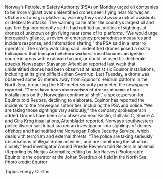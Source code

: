 Norway’s Petroleum Safety Authority (PSA) on Monday urged oil companies to be more vigilant over unidentified drones seen flying near Norwegian offshore oil and gas platforms, warning they could pose a risk of accidents or deliberate attacks.
The warning came after the country’s largest oil and gas firm Equinor recently said it had notified authorities of sightings of drones of unknown origin flying near some of its platforms.
“We would urge increased vigilance, a review of emergency preparedness measures and incident response, and information sharing,” the PSA said in a letter to operators.
The safety watchdog said unidentified drones posed a risk to helicopters that transport offshore workers, could become an ignition source in areas with explosion hazard, or could be used for deliberate attacks.
Newspaper Stavanger Aftenblad reported last week that unidentified drones had been observed at least at six Equinor installations, including at its giant oilfield Johan Sverdrup.
Last Tuesday, a drone was observed some 50 meters away from Equinor’s Heidrun platform in the North Sea, breaching the 500-meter security perimeter, the newspaper reported.
“There have been observations of drones at some of our installations on the Norwegian continental shelf,” a spokesperson for Equinor told Reuters, declining to elaborate.
Equinor has reported the incidents to the Norwegian authorities, including the PSA and police.
“We are taking those sightings very seriously,” the company spokesperson added.
Drones have been also observed near Kristin, Gullfaks C, Snorre A and Gina Krog installations, Aftenbladet reported.
Norway’s southwestern police district said it had started an investigation into sightings of drones offshore and had notified the Norwegian Police Security Service, which deals with terrorism and external threats.
“The police are taking seriously observations of illegal drone activities, and are monitoring the situation closely,” lead investigator Amund Preede Revheim told Reuters in an email.
(Reporting by Nerijus Adomaitis; editing by Jan Harvey)
Photograph: Equinor is the operator at the Johan Sverdrup oil field in the North Sea. Photo credit: Equinor

Topics
Energy
Oil Gas
